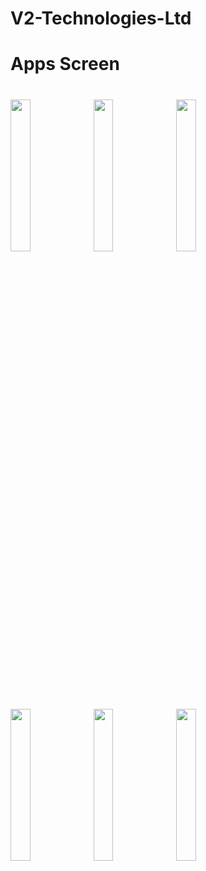 # V2-Technologies-Ltd

<h1>Apps Screen<h1>
<img src="./sshort/home.jpg" width="25%">
<img src="./sshort/how_r_u.jpg" width="25%">
<img src="./sshort/pick_an_image.jpg" width="25%">
  <br/>
<img src="./sshort/take_a_selfie.jpg" width="25%">
<img src="./sshort/what_happened.jpg" width="25%">
<img src="./sshort/where_do_you_live.jpg" width="25%">
